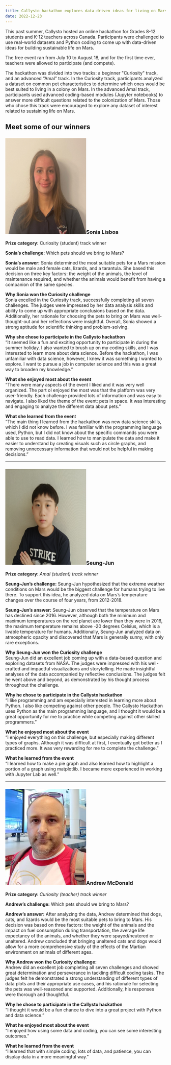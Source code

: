 ```yaml
---
title: Callysto hackathon explores data-driven ideas for living on Mars
date: 2022-12-23
---
```


<p style="text-align: left;">This past summer, Callysto hosted an online hackathon for Grades 8-12 students and K-12 teachers across Canada. Participants were challenged to use real-world datasets and Python coding to come up with data-driven ideas for building sustainable life on Mars.</p>
<p style="text-align: left;">The free event ran from July 10 to August 18, and for the first time ever, teachers were allowed to participate (and compete).</p>
<p style="text-align: left;">The hackathon was divided into two tracks: a beginner "Curiosity" track, and an advanced “Amal” track. In the Curiosity track, participants analyzed a dataset on common pet characteristics to determine which ones would be best suited to living in a colony on Mars. In the advanced Amal track, participants used advanced coding-based modules (Jupyter notebooks) to answer more difficult questions related to the colonization of Mars. Those who chose this track were encouraged to explore any dataset of interest related to sustaining life on Mars.</p>
<h2 style="text-align: left;">Meet some of our winners</h2>
<h3 style="text-align: left;"><img loading="lazy" decoding="async" class="size-medium wp-image-5054 alignleft" width="254" height="300" src="Sonia.png">Sonia Lisboa</h3>
<p style="text-align: left;"><strong>Prize category:</strong> Curiosity (student) track winner</p>
<p style="text-align: left;"><strong>Sonia’s challenge:</strong> Which pets should we bring to Mars?</p>
<p style="text-align: left;"><strong>Sonia’s answer:</strong> Sonia determined the most suitable pets for a Mars mission would be male and female cats, lizards, and a tarantula. She based this decision on three key factors: the weight of the animals, the level of maintenance required, and whether the animals would benefit from having a companion of the same species.</p>
<p style="text-align: left;"><strong>Why Sonia won the Curiosity challenge</strong><br>
Sonia excelled in the Curiosity track, successfully completing all seven challenges. The judges were impressed by her data analysis skills and ability to come up with appropriate conclusions based on the data. Additionally, her rationale for choosing the pets to bring on Mars was well-thought-out and her reflections were insightful. Overall, Sonia showed a strong aptitude for scientific thinking and problem-solving.</p>
<p style="text-align: left;"><strong>Why she chose to participate in the Callysto hackathon</strong><br>
“It seemed like a fun and exciting opportunity to participate in during the summer holiday. I also wanted to brush up on my coding skills, and I was interested to learn more about data science. Before the hackathon, I was unfamiliar with data science, however, I knew it was something I wanted to explore. I want to pursue a job in computer science and this was a great way to broaden my knowledge.”</p>
<div class="wp-block-buttons aligncenter">
<p style="text-align: left;"><strong>What she enjoyed most about the event</strong><br>
“There were many aspects of the event I liked and it was very well organized. The part oI enjoyed the most was that the platform was very user-friendly. Each challenge provided lots of information and was easy to navigate. I also liked the theme of the event: pets in space. It was interesting and engaging to analyze the different data about pets.”</p>
<p style="text-align: left;"><strong>What she learned from the even</strong>t<br>
“The main thing I learned from the hackathon was new data science skills, which I did not know before. I was familiar with the programming language used, Python, but I did not know about the specific commands you were able to use to read data. I learned how to manipulate the data and make it easier to understand by creating visuals such as circle graphs, and removing unnecessary information that would not be helpful in making decisions.”</p>
<div class="wp-block-buttons aligncenter" style="text-align: left;"></div>
<hr class="wp-block-separator">
<h3 style="text-align: left;"><img loading="lazy" decoding="async" class="size-medium wp-image-5054 alignleft" width="254" height="300" src="Seung.png">Seung-Jun</h3>
<p style="text-align: left;"><strong>Prize category: </strong><em>Amal (student) track winner</em></p>
<p style="text-align: left;"><strong>Seung-Jun’s challenge:</strong> Seung-Jun hypothesized that the extreme weather conditions on Mars would be the biggest challenge for humans trying to live there. To support this idea, he analyzed data on Mars’s temperature changes over the course of four years, from 2012-2018.</p>
<p style="text-align: left;"><strong>Seung-Jun’s answer:</strong> Seung-Jun observed that the temperature on Mars has declined since 2016. However, although both the minimum and maximum temperatures on the red planet are lower than they were in 2016, the maximum temperature remains above -20 degrees Celsius, which is a livable temperature for humans. Additionally, Seung-Jun analyzed data on atmospheric opacity and discovered that Mars is generally sunny, with only rare exceptions.</p>
<p style="text-align: left;"><strong>Why Seung-Jun won the Curiosity challenge</strong><br>
Seung-Jun did an excellent job coming up with a data-based question and exploring datasets from NASA. The judges were impressed with his well-crafted and impactful visualizations and storytelling. He made insightful analyses of the data accompanied by reflective conclusions. The judges felt he went above and beyond, as demonstrated by his thought process throughout the challenge.</p>
<p style="text-align: left;"><strong>Why he chose to participate in the Callysto hackathon</strong><br>
“I like programming and am especially interested in learning more about Python. I also like competing against other people. The Callysto Hackathon uses Python as the main programming language, and I thought it would be a great opportunity for me to practice while competing against other skilled programmers.”</p>
<p style="text-align: left;"><strong>What he enjoyed most about the event</strong><br>
“I enjoyed everything on this challenge, but especially making different types of graphs. Although it was difficult at first, I eventually got better as I practiced more. It was very rewarding for me to complete the challenge.”</p>
<p style="text-align: left;"><strong>What he learned from the event</strong><br>
“I learned how to make a pie graph and also learned how to highlight a portion of a graph using matplotlib. I became more experienced in working with Jupyter Lab as well.”</p>
<div class="wp-block-buttons aligncenter" style="text-align: left;"></div>
<hr class="wp-block-separator">

<h3 style="text-align: left;"><img loading="lazy" decoding="async" class="size-medium wp-image-5054 alignleft" width="254" height="300" src="andrew.jpeg">Andrew McDonald</h3>
<p style="text-align: left;"><strong>Prize category: </strong><em>Curiosity (teacher) track winner</em></p>
<p style="text-align: left;"><strong>Andrew’s challenge:</strong> Which pets should we bring to Mars?</p>
<p style="text-align: left;"><strong>Andrew’s answer:</strong> After analyzing the data, Andrew determined that dogs, cats, and lizards would be the most suitable pets to bring to Mars. His decision was based on three factors: the weight of the animals and the impact on fuel consumption during transportation, the average life expectancy of the animals, and whether they were spayed/neutered or unaltered. Andrew concluded that bringing unaltered cats and dogs would allow for a more comprehensive study of the effects of the Martian environment on animals of different ages.</p>
<p style="text-align: left;"><strong>Why Andrew won the Curiosity challenge:</strong><br>
Andrew did an excellent job completing all seven challenges and showed great determination and perseverance in tackling difficult coding tasks. The judges felt he demonstrated a strong understanding of different types of data plots and their appropriate use cases, and his rationale for selecting the pets was well-reasoned and supported. Additionally, his responses were thorough and thoughtful.</p>
<p style="text-align: left;"><strong>Why he chose to participate in the Callysto hackathon</strong><br>
“I thought it would be a fun chance to dive into a great project with Python and data science.”</p>
<p style="text-align: left;"><strong>What he enjoyed most about the event</strong><br>
“I enjoyed how using some data and coding, you can see some interesting outcomes.”</p>
<p style="text-align: left;"><strong>What he learned from the event</strong><br>
“I learned that with simple coding, lots of data, and patience, you can display data in a more meaningful way."</p>
<!-- <div class="wp-block-spacer" style="height: 50px; text-align: left;" aria-hidden="true"></div>
<h1 style="text-align: left;"><strong>Callysto runs free hackathons for students</strong></h1>
<p style="text-align: left;">Callysto runs free virtual and in-person hackathons for Grades 5-12 classrooms in Canada. We help students solve data science problems by “hacking” or analyzing data. If you’re a Grades 5-12 teacher and are interested in having us host a hackathon for your students, email us at <a style="color: #0000ff; text-decoration: underline;" href="mailto:contact@callysto.ca" target="_blank" rel="noopener noreferrer">contact@callysto.ca</a>.</p> -->
<!-- <p style="text-align: left;">Learn more about data science hackathons <a href="https://www.callysto.ca/classroom-services/" target="_blank" rel="noopener">here</a>.</p> -->
